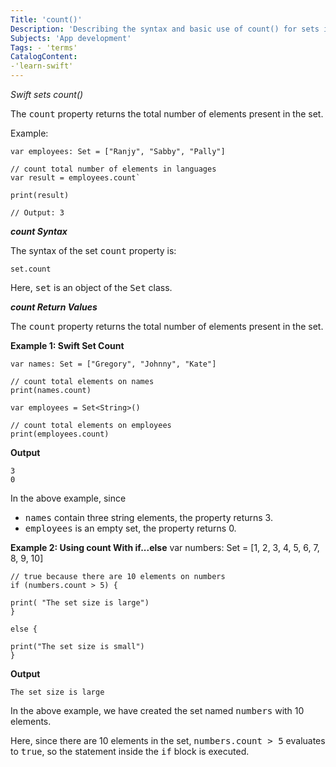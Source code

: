 ```yaml
---
Title: 'count()'
Description: 'Describing the syntax and basic use of count() for sets in Swift.'
Subjects: 'App development'
Tags: - 'terms'
CatalogContent: 
-'learn-swift'
---
```


*Swift sets count()*

The <kbd>count</kbd> property returns the total number of elements present in the set.

Example:

    var employees: Set = ["Ranjy", "Sabby", "Pally"]

    // count total number of elements in languages
    var result = employees.count`

    print(result)

    // Output: 3

***count Syntax***

The syntax of the set <kbd>count</kbd> property is:

	set.count

Here, <kbd>set</kbd> is an object of the <kbd>Set</kbd> class.

***count Return Values***

The <kbd>count</kbd> property returns the total number of elements present in the set.

**Example 1: Swift Set Count**

	var names: Set = ["Gregory", "Johnny", "Kate"]

	// count total elements on names 
	print(names.count)  

	var employees = Set<String>()

	// count total elements on employees
	print(employees.count)

****Output****

	3
	0

In the above example, since
- <kbd>names</kbd> contain three string elements, the property returns 3.
- <kbd>employees</kbd> is an empty set, the property returns 0.

**Example 2: Using count With if...else**
	var numbers: Set = [1, 2, 3, 4, 5, 6, 7, 8, 9, 10]

	// true because there are 10 elements on numbers
	if (numbers.count > 5) {

  	print( "The set size is large")
	}

	else {

	print("The set size is small")
	}

****Output****

	The set size is large


In the above example, we have created the set named <kbd>numbers</kbd> with 10 elements.

Here, since there are 10 elements in the set, <kbd>numbers.count > 5</kbd> evaluates to <kbd>true</kbd>,
so the statement inside the <kbd>if</kbd> block is executed.

